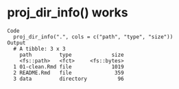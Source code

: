 # proj_dir_info() works

    Code
      proj_dir_info(".", cols = c("path", "type", "size"))
    Output
      # A tibble: 3 x 3
        path         type             size
        <fs::path>   <fct>     <fs::bytes>
      1 01-clean.Rmd file             1019
      2 README.Rmd   file              359
      3 data         directory          96

